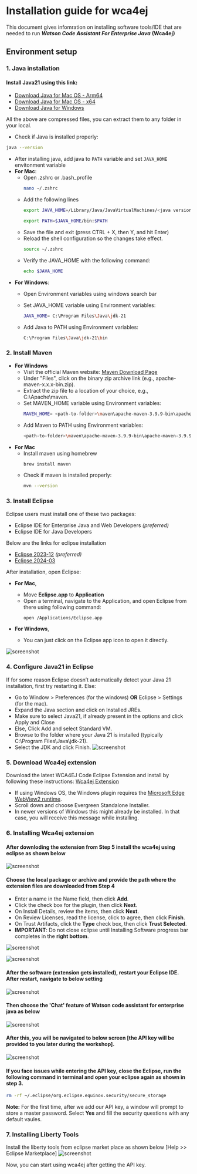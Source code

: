 # Installation guide for wca4ej 

This document gives infomration on installing software tools/IDE that are needed to run ***Watson Code Assistant For Enterprise Java*** **(Wca4ej)**
## Environment setup 

### 1. Java installation

#### Install Java21 using this link:
- [Download Java for Mac OS - Arm64](https://download.oracle.com/java/21/latest/jdk-21_macos-aarch64_bin.tar.gz)
- [Download Java for Mac OS - x64](https://download.oracle.com/java/21/latest/jdk-21_macos-x64_bin.tar.gz)
- [Download Java for Windows](https://download.oracle.com/java/21/latest/jdk-21_windows-x64_bin.zip)

All the above are compressed files, you can extract them to any folder in your local.

- Check if Java is installed properly:
```bash
java --version
```

- After installing java, add java to `PATH` variable and set `JAVA_HOME` envitonment variable
- **For Mac**:
  - Open .zshrc or .bash_profile
      ```bash
      nano ~/.zshrc
      ```
  - Add the following lines
      ```bash
      export JAVA_HOME=/Library/Java/JavaVirtualMachines/<java version>/Contents/Home
      ```
      ```bash
      export PATH=$JAVA_HOME/bin:$PATH
      ```
  - Save the file and exit (press CTRL + X, then Y, and hit Enter)
  - Reload the shell configuration so the changes take effect.
      ```bash
      source ~/.zshrc
      ```
  - Verify the JAVA_HOME with the following command:
      ```bash
      echo $JAVA_HOME
      ```
- **For Windows**:
  - Open Environment variables using windows search bar
  - Set JAVA_HOME variable using Environment variables:
    ```bash
    JAVA_HOME= C:\Program Files\Java\jdk-21
    ```
    
  - Add Java to PATH using Environment variables: 
    ```bash
    C:\Program Files\Java\jdk-21\bin
    ```



### 2. Install Maven

- **For Windows**
    - Visit the official Maven website: [Maven Download Page](https://maven.apache.org/download.cgi)
    - Under "Files", click on the binary zip archive link (e.g., apache-maven-x.x.x-bin.zip). 
    - Extract the zip file to a location of your choice, e.g., C:\Apache\maven.
    - Set MAVEN_HOME variable using Environment variables:
      ```bash
      MAVEN_HOME= <path-to-folder>\maven\apache-maven-3.9.9-bin\apache-maven-3.9.9
      ```
    - Add Maven to PATH using Environment variables: 
      ```bash
      <path-to-folder>\maven\apache-maven-3.9.9-bin\apache-maven-3.9.9\bin
      ```
- **For Mac**
   - Install maven using homebrew
      ```bash
      brew install maven
      ```
   - Check if maven is installed properly:
      ```bash
      mvn --version
      ```




### 3. Install Eclipse

Eclipse users must install one of these two packages:
   - Eclipse IDE for Enterprise Java and Web Developers _(preferred)_
   - Eclipse IDE for Java Developers


Below are the links for eclipse installation
- [Eclipse 2023-12](https://www.eclipse.org/downloads/packages/release/2023-12/r) _(preferred)_
- [Eclipse 2024-03](https://www.eclipse.org/downloads/packages/release/2024-03/r)
  

After installation, open Eclipse:
- **For Mac**,
  - Move **Eclipse.app** to **Application**
  - Open a terminal, navigate to the Application, and open Eclipse from there using following command: 
    ```bash
    open /Applications/Eclipse.app
    ```

- **For Windows**,
  - You can just click on the Eclipse app icon to open it directly.


![screenshot](./images/8.eclipse.png)



### 4. Configure Java21 in Eclipse
If for some reason Eclipse doesn’t automatically detect your Java 21 installation, first try restarting it. Else:

- Go to Window > Preferences (for the windows) **OR** Eclipse > Settings (for the mac).
- Expand the Java section and click on Installed JREs.
- Make sure to select Java21, if already present in the options and click Apply and Close
- Else, Click Add and select Standard VM.
- Browse to the folder where your Java 21 is installed (typically C:\Program Files\Java\jdk-21).
- Select the JDK and click Finish.
![screenshot](./images/9.Configure_Java21_in_Eclipse.png)


### 5. Download Wca4ej extension

Download the latest WCA4EJ Code Eclipse Extension and install by following these instructions: [Wca4ej Extension](https://ibm.box.com/s/ybfq51npx0rd6m0ft30dwokjno7w3fmn)

- If using Windows OS, the Windows plugin requires the [Microsoft Edge WebView2 runtime](https://developer.microsoft.com/en-us/microsoft-edge/webview2/?form=MA13LH). 
- Scroll down and choose Evergreen Standalone Installer. 
- In newer versions of Windows this might already be installed. In that case, you will receive this message while installing.


### 6. Installing Wca4ej extension


#### After downloding the extension from **Step 5** install the wca4ej using eclipse as shown below 
![screenshot](./images/1.InstallNewSw.png)

#### Choose the local package or archive and provide the path where the extension files are downloaded from **Step 4** 
- Enter a name in the Name field, then click **Add**.
- Click the check box for the plugin, then click **Next**.
- On Install Details, review the items, then click **Next**.
- On Review Licenses, read the license, click to agree, then click **Finish**.
- On Trust Artifacts, click the **Type** check box, then click **Trust Selected**.
- **IMPORTANT**: Do not close eclipse until Installing Software progress bar completes in the **right bottom**.
  
![screenshot](./images/2.LocateLocalPackage.png)

![screenshot](./images/10.InstallingSoftwareStatusbar.png)

#### After the software (extension gets installed), restart your Eclipse IDE. After restart, navigate to below setting 

![screenshot](./images/4.ChooseviewEclipse.png)

#### Then choose the 'Chat' feature of Watson code assistant for enterprise java as below

![screenshot](./images/5.ShowWca4ejChatView.png)

#### After this, you will be navigated to below screen [the API key will be provided to you later during the workshop].
![screenshot](./images/3.Wca4ejchat.png)

#### If you face issues while entering the API key, close the Eclipse, run the following command in terminal and open your eclipse again as shown in step 3.
  ```bash
  rm -rf ~/.eclipse/org.eclipse.equinox.security/secure_storage
  ```

**Note:** For the first time, after we add our API key, a window will prompt to store a master password. Select **Yes** and fill the security questions with any default vaules. 


### 7. Installing Liberty Tools

Install the liberty tools from eclipse market place as shown below [Help >> Eclipse Marketplace]
![screenshot](./images/6.LibertyTools.png)


Now, you can start using wca4ej after getting the API key.



